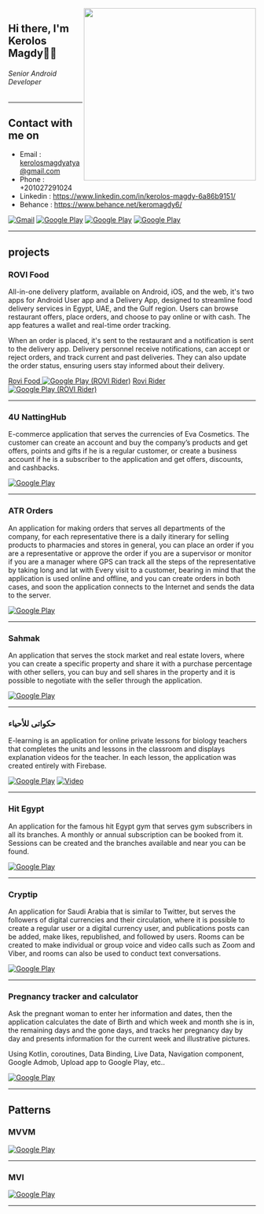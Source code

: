 
<img align="right" width="350" height="350" src="https://i.pinimg.com/originals/e8/f4/53/e8f453469a3ec97ecd354df465d73913.gif">
<h2>Hi there, I'm Kerolos Magdy👋🌹</h2>

<h6><i class="white-italic">Senior Android Developer</i></h6>

---

## Contact with me on

* Email : kerolosmagdyatya@gmail.com
* Phone : +201027291024
* Linkedin : https://www.linkedin.com/in/kerolos-magdy-6a86b9151/
* Behance : https://www.behance.net/keromagdy6/

<p> 
  <a href="https://mail.google.com/mail/u/0/#inbox?compose=GTvVlcSKjRCcHtzsPdgdFFgCpSFdBDfcTPdnCFTNqdzbkCgGCJcsPxLsDmSQTnZLdLgHHCzlKnZss" target="_blank"><img alt="Gmail" src="https://img.shields.io/badge/Gmail-D14836?style=for-the-badge&logo=gmail&logoColor=white" /></a>
  <a href="https://www.linkedin.com/in/kerolos-magdy-6a86b9151/" target="_blank"><img alt="Google Play" src="https://img.shields.io/badge/linkedin-0077b5.svg?style=for-the-badge&logo=linkedin&logoColor=white" /></a> 
  <a href="https://www.behance.net/keromagdy6/" target="_blank"><img alt="Google Play" src="https://img.shields.io/badge/Behance-0054F7?style=for-the-badge&logo=behance&logoColor=white" /></a>
  <a href="https://wa.me/qr/ATWB4H4GRYRGH1" target="_blank"><img alt="Google Play" src="https://img.shields.io/badge/WhatsApp-25D366?style=for-the-badge&logo=whatsapp&logoColor=white" /></a>
  <p>

---

<h2> projects </h2>

### ROVI Food

All-in-one delivery platform, available on Android, iOS, and the web, it's two apps for Android User app and a Delivery App, designed to streamline food delivery services in Egypt, UAE, and the Gulf region. Users can browse restaurant offers, place orders, and choose to pay online or with cash. The app features a wallet and real-time order tracking.

When an order is placed, it's sent to the restaurant and a notification is sent to the delivery app. Delivery personnel receive notifications, can accept or reject orders, and track current and past deliveries. They can also update the order status, ensuring users stay informed about their delivery.


<p>
  <a href="https://play.google.com/store/apps/details?id=com.shutdownSolution.rovi" target="_blank"> Rovi Food <img alt="Google Play (ROVI Rider)" src="https://img.shields.io/badge/Google_Play-414141?style=for-the-badge&logo=google-play&logoColor=white" /></a>  
  <a href="https://play.google.com/store/apps/details?id=com.shutdownSolution.roviDelivery" target="_blank">Rovi Rider <img alt="Google Play (ROVI Rider)" src="https://img.shields.io/badge/Google_Play-414141?style=for-the-badge&logo=google-play&logoColor=white" /></a> 

<p>



---

### 4U NattingHub

E-commerce application that serves the currencies of Eva Cosmetics. The customer can create an account and buy the company’s products and get offers, points and gifts if he is a regular customer, or create a business account if he is a subscriber to the application and get offers, discounts, and cashbacks.

<p>
  <a href="https://play.google.com/store/apps/details?id=com.akhnaton.nettinghub4u" target="_blank"><img alt="Google Play" src="https://img.shields.io/badge/Google_Play-414141?style=for-the-badge&logo=google-play&logoColor=white" /></a> 
<p>


---


### ATR Orders

An application for making orders that serves all departments of the company, for each representative there is a daily itinerary for selling products to pharmacies and stores in general, you can place an order if you are a representative or approve the order if you are a supervisor or monitor if you are a manager where GPS can track all the steps of the representative by taking long and lat with Every visit to a customer, bearing in mind that the application is used online and offline, and you can create orders in both cases, and soon the application connects to the Internet and sends the data to the server.

<p>
  <a href="https://play.google.com/store/apps/details?id=com.akhnaton.foodvisits" target="_blank"><img alt="Google Play" src="https://img.shields.io/badge/Google_Play-414141?style=for-the-badge&logo=google-play&logoColor=white" /></a> 
<p>


---


### Sahmak

An application that serves the stock market and real estate lovers, where you can create a specific property and share it with a purchase percentage with other sellers, you can buy and sell shares in the property and it is possible to negotiate with the seller through the application.

<p>
  <a href="https://drive.google.com/file/d/1lXBUFirxViKwgGSJRbhV1hJ5i04teI-y/view?usp=drive_link" target="_blank"><img alt="Google Play" src="https://img.shields.io/badge/Google%20Drive-4285F4.svg?style=for-the-badge&logo=Google-Drive&logoColor=white" /></a> 
<p>

---

### حكواتى للأحياء

E-learning is an application for online private lessons for biology teachers that completes the units and lessons in the classroom and displays explanation videos for the teacher. In each lesson, the application was created entirely with Firebase.


<p>
  <a href="https://play.google.com/store/apps/details?id=com.kerolosatya.e_learning" target="_blank"><img alt="Google Play" src="https://img.shields.io/badge/Google_Play-414141?style=for-the-badge&logo=google-play&logoColor=white" /></a>  <a href="https://drive.google.com/file/d/1V_CM8I6OR2EUCarTlw8o-HOtEg9sdYwX/view?usp=sharing" target="_blank"><img alt="Video" src="https://img.shields.io/badge/Google%20Drive-4285F4.svg?style=for-the-badge&logo=Google-Drive&logoColor=white" /></a> 
<p>


---

### Hit Egypt

An application for the famous hit Egypt gym that serves gym subscribers in all its branches. A monthly or annual subscription can be booked from it. Sessions can be created and the branches available and near you can be found.

<p>
  <a href="https://drive.google.com/file/d/1GGDHowoKo7Uvv0PHDWzCc_qWMthgHfzY/view?usp=drive_link" target="_blank"><img alt="Google Play" src="https://img.shields.io/badge/Google%20Drive-4285F4.svg?style=for-the-badge&logo=Google-Drive&logoColor=white" /></a> 
<p>

---

### Cryptip

An application for Saudi Arabia that is similar to Twitter, but serves the followers of digital currencies and their circulation, where it is possible to create a regular user or a digital currency user, and publications posts can be added, make likes, republished, and followed by users. Rooms can be created to make individual or group voice and video calls such as Zoom and Viber, and rooms can also be used to conduct text conversations.


<p>
  <a href="https://drive.google.com/file/d/1ewIbllsnIqPSMnN9FA1IqPL7bP70U0Lw/view?usp=drive_link" target="_blank"><img alt="Google Play" src="https://img.shields.io/badge/Google%20Drive-4285F4.svg?style=for-the-badge&logo=Google-Drive&logoColor=white" /></a> 
<p>


---

### Pregnancy tracker and calculator

Ask the pregnant woman to enter her information and dates, then the application calculates the date of Birth and which week and month she is in, the remaining days and the gone days, and tracks her pregnancy day by day and presents information for the current week and illustrative pictures.

Using Kotlin, coroutines, Data Binding, Live Data, Navigation component, Google Admob, Upload app to Google Play, etc..


<p>
  <a href="https://play.google.com/store/apps/details?id=com.kerolosmagdy.pregnancycalculator&hl=ar&gl=US" target="_blank"><img alt="Google Play" src="https://img.shields.io/badge/Google_Play-414141?style=for-the-badge&logo=google-play&logoColor=white" /></a> 
<p>


-----

<h2> Patterns </h2>

### MVVM


<p>
  <a href="https://github.com/keromagdyy/mvvm_pattern" target="_blank"><img alt="Google Play" src="https://img.shields.io/badge/github-%23121011.svg?style=for-the-badge&logo=github&logoColor=white" /></a> 
<p>


---


### MVI


<p>
  <a href="https://github.com/keromagdyy/mvi_pattern" target="_blank"><img alt="Google Play" src="https://img.shields.io/badge/github-%23121011.svg?style=for-the-badge&logo=github&logoColor=white" /></a> 
<p>


---




